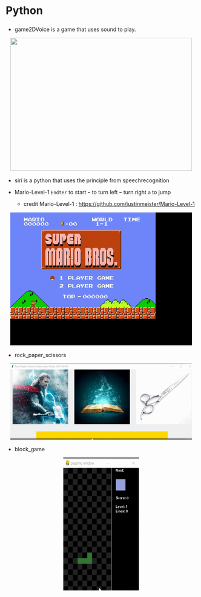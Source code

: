 # Python
##### 
- game2DVoice is a game that uses sound to play.
<p align="center">
<img src="game2DVoice/img/gmae2D.gif" width="480" height="350">
</p>

- siri is a python that uses the principle from speechrecognition

- Mario-Level-1 `Endter` to start `⬅` to turn left `➡` turn right `a` to jump
  - credit Mario-Level-1 : https://github.com/justinmeister/Mario-Level-1
<p align="center">
<img src="Mario-Level-1/img/m.gif" width="480" height="350">
</p>

- rock_paper_scissors
<p align="center">
<img src="rock_paper_scissors/img/r-p-t.gif" width="480" height="200">
</p>

- block_game
<p align="center">
<img src="block_game/block.gif" width="200" height="350">
</p>
